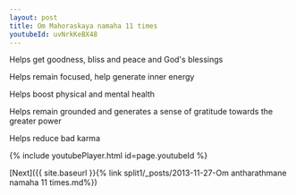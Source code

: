 ```yaml
---
layout: post
title: Om Mahoraskaya namaha 11 times
youtubeId: uvNrkKeBX48
---
```

 
 
Helps get goodness, bliss and peace and God's blessings
 
Helps remain focused, help generate inner energy 
 
Helps boost physical and mental health 
 
Helps remain grounded and generates a sense of gratitude towards the greater power 
 
Helps reduce bad karma
 
 
 
 


{% include youtubePlayer.html id=page.youtubeId %}
 
[Next]({{ site.baseurl }}{% link  split1/_posts/2013-11-27-Om antharathmane namaha 11 times.md%})
 
